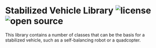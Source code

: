 # Stabilized Vehicle Library ![license](https://img.shields.io/badge/license-MIT-green) ![open source](https://badgen.net/badge/open/source/blue?icon=github)

This library contains a number of classes that can be the basis for a stabilized vehicle, such as a self-balancing robot or a quadcopter.
